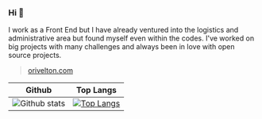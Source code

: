 ### Hi 👋



I work as a Front End but I have already ventured into the logistics and administrative area but found myself even within the codes. I've worked on big projects with many challenges and always been in love with open source projects.

> [orivelton.com](https://orivelton.com/)



Github | Top Langs
--- | ---
![Github stats](https://github-readme-stats.vercel.app/api?username=orivelton&count_private=true&show_icons=true) | [![Top Langs](https://github-readme-stats.vercel.app/api/top-langs/?username=orivelton&hide=php)](https://github.com/orivelton)

